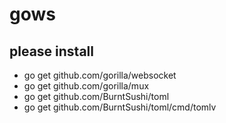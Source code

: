 # gows

## please install 
- go get github.com/gorilla/websocket
- go get github.com/gorilla/mux
- go get github.com/BurntSushi/toml
- go get github.com/BurntSushi/toml/cmd/tomlv

